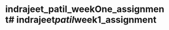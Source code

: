 # indrajeet_patil_weekOne_assignment#   i n d r a j e e t _ p a t i l _ w e e k 1 _ a s s i g n m e n t  
 